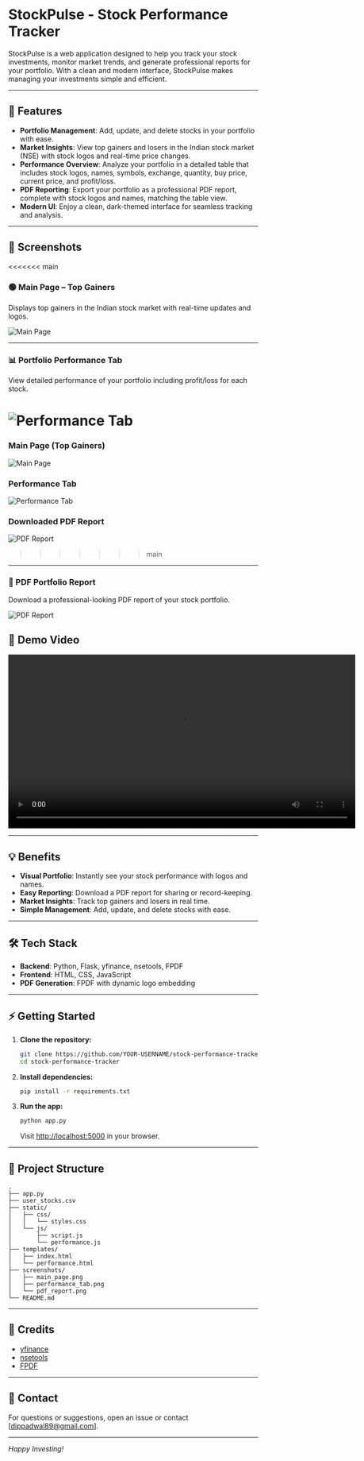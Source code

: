 # StockPulse - Stock Performance Tracker

StockPulse is a web application designed to help you track your stock investments, monitor market trends, and generate professional reports for your portfolio. With a clean and modern interface, StockPulse makes managing your investments simple and efficient.

---

## 🚀 Features

- **Portfolio Management**: Add, update, and delete stocks in your portfolio with ease.
- **Market Insights**: View top gainers and losers in the Indian stock market (NSE) with stock logos and real-time price changes.
- **Performance Overview**: Analyze your portfolio in a detailed table that includes stock logos, names, symbols, exchange, quantity, buy price, current price, and profit/loss.
- **PDF Reporting**: Export your portfolio as a professional PDF report, complete with stock logos and names, matching the table view.
- **Modern UI**: Enjoy a clean, dark-themed interface for seamless tracking and analysis.

---

## 📸 Screenshots

<<<<<<< main
### 🟢 Main Page – Top Gainers
Displays top gainers in the Indian stock market with real-time updates and logos.

![Main Page](screenshots/mainpage.jpg)

---

### 📊 Portfolio Performance Tab
View detailed performance of your portfolio including profit/loss for each stock.

![Performance Tab](screenshots/performancepage.jpg)
=======
### Main Page (Top Gainers)
![Main Page](screenshots/screenshot/mainpage.jpg)

### Performance Tab
![Performance Tab](screenshots/screenshoot/performancepage.jpg)

### Downloaded PDF Report
![PDF Report](screenshots/screenshot/downlodereport.jpg)
>>>>>>> main

---

### 📄 PDF Portfolio Report
Download a professional-looking PDF report of your stock portfolio.

![PDF Report](screenshots/downlodereport.png )

## 🎥 Demo Video

<video width="700" controls>
  <source src="screenshots/Recording 2025-04-30 013139.mp4" type="video/mp4">
  Your browser does not support the video tag.
</video>



---

## 💡 Benefits

- **Visual Portfolio**: Instantly see your stock performance with logos and names.
- **Easy Reporting**: Download a PDF report for sharing or record-keeping.
- **Market Insights**: Track top gainers and losers in real time.
- **Simple Management**: Add, update, and delete stocks with ease.

---

## 🛠️ Tech Stack

- **Backend**: Python, Flask, yfinance, nsetools, FPDF
- **Frontend**: HTML, CSS, JavaScript
- **PDF Generation**: FPDF with dynamic logo embedding

---

## ⚡ Getting Started

1. **Clone the repository:**
    ```bash
    git clone https://github.com/YOUR-USERNAME/stock-performance-tracker.git
    cd stock-performance-tracker
    ```

2. **Install dependencies:**
    ```bash
    pip install -r requirements.txt
    ```

3. **Run the app:**
    ```bash
    python app.py
    ```
    Visit [http://localhost:5000](http://localhost:5000) in your browser.

---

## 📂 Project Structure

```
.
├── app.py
├── user_stocks.csv
├── static/
│   ├── css/
│   │   └── styles.css
│   └── js/
│       ├── script.js
│       └── performance.js
├── templates/
│   ├── index.html
│   └── performance.html
├── screenshots/
│   ├── main_page.png
│   ├── performance_tab.png
│   └── pdf_report.png
└── README.md
```

---

## 🙏 Credits

- [yfinance](https://github.com/ranaroussi/yfinance)
- [nsetools](https://github.com/vsjha18/nsetools)
- [FPDF](https://pyfpdf.github.io/)

---

## 📧 Contact

For questions or suggestions, open an issue or contact [dippadwal89@gmail.com].

---

*Happy Investing!*
